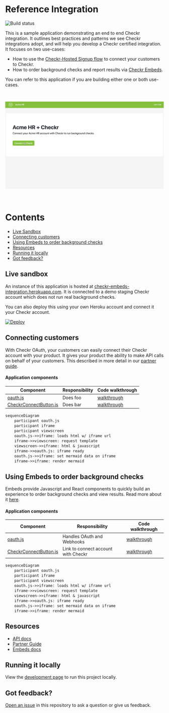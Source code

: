 # Reference Integration

![Build status](https://github.com/checkr/embeds-reference-integration/actions/workflows/node.js.yml/badge.svg?branch=main)

This is a sample application demonstrating an end to end Checkr integration. It
outlines best practices and patterns we see Checkr integrations adopt, and will
help you develop a Checkr certified integration. It focuses on two use-cases:

- How to use the
  [Checkr-Hosted Signup flow](https://docs.checkr.com/partners/#section/Getting-Started/Connect-your-customers-to-Checkr)
  to connect your customers to Checkr.
- How to order background checks and report results via
  [Checkr Embeds](https://docs.checkr.com/embeds).

You can refer to this application if you are building either one or both
use-cases.

<br />

![Demo](docs/images/demo.gif)

<br />

# Contents

- [Live Sandbox](#live-sandbox)
- [Connecting customers](#connecting-customers)
- [Using Embeds to order background checks](#using-embeds)
- [Resources](#resources)
- [Running it locally](#running-it-locally)
- [Got feedback?](#got-feedback)

## Live sandbox

An instance of this application is hosted at
[checkr-embeds-integration.herokuapp.com](https://checkr-embeds-integration.herokuapp.com).
It is connected to a demo staging Checkr account which does not run real
background checks.

You can also deploy this using your own Heroku account and connect it your
Checkr account.

[![Deploy](https://www.herokucdn.com/deploy/button.svg)](https://heroku.com/deploy?template=https://github.com/checkr/embeds-reference-integration)

## Connecting customers

With Checkr OAuth, your customers can easily connect their Checkr account with
your product. It gives your product the ability to make API calls on behalf of
your customers. This described in more detail in our
[partner guide](https://docs.checkr.com/partners/#section/Getting-Started/Connect-your-customers-to-Checkr).

#### Application components

| Component                                                                                                                                       | Responsibility | Code walkthrough                                                                      |
|-------------------------------------------------------------------------------------------------------------------------------------------------|----------------|---------------------------------------------------------------------------------------|
| [oauth.js](https://github.com/checkr/embeds-reference-integration/blob/main/routes/oauth.js)                                                    | Does foo       | [walkthrough](https://checkr-embeds-integration.herokuapp.com/docs/routes/oauth.html) |
| [CheckrConnectButton.js](https://github.com/checkr/embeds-reference-integration/blob/main/client/src/components/account/CheckrConnectButton.js) | Does bar       | [walkthrough](https://checkr-embeds-integration.herokuapp.com/docs/routes/oauth.html) |

```mermaid
sequenceDiagram
    participant oauth.js
    participant iframe
    participant viewscreen
    oauth.js->>iframe: loads html w/ iframe url
    iframe->>viewscreen: request template
    viewscreen->>iframe: html & javascript
    iframe->>oauth.js: iframe ready
    oauth.js->>iframe: set mermaid data on iframe
    iframe->>iframe: render mermaid
```

## Using Embeds to order background checks

Embeds provide Javascript and React components to quickly build an experience to
order background checks and view results. Read more about it
[here](https://docs.checkr.com/embeds/).

#### Application components

| Component                                                                                                                                       | Responsibility                      | Code walkthrough                                                                       |
| ----------------------------------------------------------------------------------------------------------------------------------------------- |-------------------------------------| -------------------------------------------------------------------------------------- |
| [oauth.js]()                                                                                                                                    | Handles OAuth and Webhooks          | [walkthrough](https://checkr-embeds-integration.herokuapp.com/docs/routes/checkr.html) |
| [CheckrConnectButton.js](https://github.com/checkr/embeds-reference-integration/blob/main/client/src/components/account/CheckrConnectButton.js) | Link to connect account with Checkr | [walkthrough](https://checkr-embeds-integration.herokuapp.com/docs/routes/checkr.html) |

```mermaid
sequenceDiagram
    participant oauth.js
    participant iframe
    participant viewscreen
    oauth.js->>iframe: loads html w/ iframe url
    iframe->>viewscreen: request template
    viewscreen->>iframe: html & javascript
    iframe->>oauth.js: iframe ready
    oauth.js->>iframe: set mermaid data on iframe
    iframe->>iframe: render mermaid
```

## Resources

- [API docs](https://docs.checkr.com)
- [Partner Guide](https://docs.checkr.com/partners)
- [Embeds docs](https://docs.checkr.com/embeds)

## Running it locally

View the [development page](docs/Developing.md) to run this project locally.

## Got feedback?

[Open an issue](https://github.com/checkr/embeds-reference-integration/issues)
in this repository to ask a question or give us feedback.

